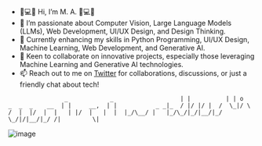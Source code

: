 - 🌟💻🌟 Hi, I’m M. A. 🌟💻🌟
- 👀 I’m passionate about Computer Vision, Large Language Models (LLMs), Web Development, UI/UX Design, and Design Thinking. 
- 🌱 Currently enhancing my skills in Python Programming, UI/UX Design, Machine Learning, Web Development, and Generative AI.
- 💞️ Keen to collaborate on innovative projects, especially those leveraging Machine Learning and Generative AI technologies.
- 📫 Reach out to me on [Twitter](https://www.twitter.com/mohliyet) for collaborations, discussions, or just a friendly chat about tech!

`                 _            _                  
                | |          | | o               
 _  _  _    __  | |     __,  | |           _ _|_ 
/ |/ |/ |  /  \_|/ \   /  |  |/  |  |   | |/  |  
  |  |  |_/\__/ |   |_/\_/|_/|__/|_/ \_/|/|__/|_/
                                       /|        
                                       \|        
`

![image](https://github.com/mohliyet/mohliyet/assets/151230060/ad7a8c74-2003-4379-aef4-a44639530626)

<!---!

mohliyet/mohliyet is a ✨ special ✨ repository because its `README.md` (this file) appears on your GitHub profile.
You can click the Preview link to take a look at your changes.
--->
